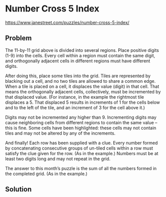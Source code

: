 # Number Cross 5 Index

https://www.janestreet.com/puzzles/number-cross-5-index/

## Problem

The 11-by-11 grid above is divided into several regions. Place positive digits (1-9) into the cells. Every cell within a region must contain the same digit, and orthogonally adjacent cells in different regions must have different digits.

After doing this, place some tiles into the grid. Tiles are represented by blacking out a cell, and no two tiles are allowed to share a common edge. When a tile is placed on a cell, it displaces the value (digit) in that cell. That means the orthogonally adjacent cells, collectively, must be incremented by that displaced value. (For instance, in the example the rightmost tile displaces a 5. That displaced 5 results in increments of 1 for the cells below and to the left of the tile, and an increment of 3 for the cell above it.)

Digits may not be incremented any higher than 9. Incrementing digits may cause neighboring cells from different regions to contain the same value – this is fine. Some cells have been highlighted: these cells may not contain tiles and may not be altered by any of the increments.

And finally! Each row has been supplied with a clue. Every number formed by concatenating consecutive groups of un-tiled cells within a row must satisfy the clue given for the row. (As in the example.) Numbers must be at least two digits long and may not repeat in the grid.

The answer to this month’s puzzle is the sum of all the numbers formed in the completed grid. (As in the example.)

## Solution
